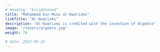 ```yaml
---
# heading: "Enlightened"
title: "Mohammad bin Musa al-Kwarizmi"
linkTitle: "Al-Kwarizmi"
description: "Al-Kwarizmi is credited with the invention of Algebra"
image: "/covers/algebra.jpg"
weight: 74

# date: 2022-05-25
---
```

